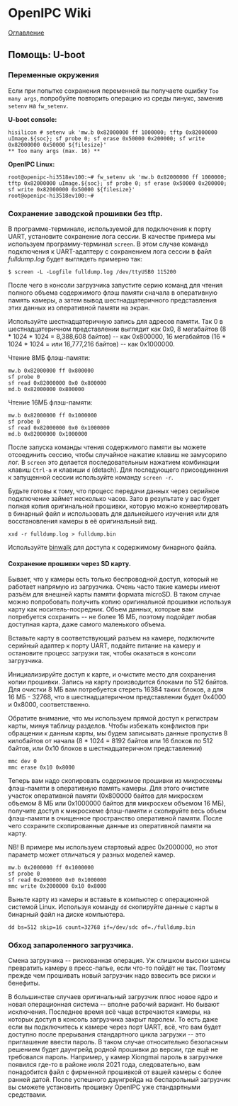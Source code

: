 # OpenIPC Wiki
[Оглавление](../index.md)

Помощь: U-boot
------------

### Переменные окружения

Если при попытке сохранения переменной вы получаете ошибку `Too many args`,
попробуйте повторить операцию из среды линукс, заменив `setenv` на `fw_setenv`.

__U-boot console:__
```
hisilicon # setenv uk 'mw.b 0x82000000 ff 1000000; tftp 0x82000000 uImage.${soc}; sf probe 0; sf erase 0x50000 0x200000; sf write 0x82000000 0x50000 ${filesize}'
** Too many args (max. 16) **
```

__OpenIPC Linux:__
```
root@openipc-hi3518ev100:~# fw_setenv uk 'mw.b 0x82000000 ff 1000000; tftp 0x82000000 uImage.${soc}; sf probe 0; sf erase 0x50000 0x200000; sf write 0x82000000 0x50000 ${filesize}'
root@openipc-hi3518ev100:~#
```

### Сохранение заводской прошивки без tftp.

В программе-терминале, используемой для подключения к порту UART, установите
сохранение лога сессии. В качестве примера мы используем программу-терминал
`screen`. В этом случае команда подключения к UART-адаптеру с сохранением лога
сессии в файл _fulldump.log_ будет выглядеть примерно так:

```
$ screen -L -Logfile fulldump.log /dev/ttyUSB0 115200
```

После чего в консоли загрузчика запустите серию команд для чтения полного объема
содержимого флэш памяти сначала в оперативную память камеры, а затем вывод
шестнадцатеричного представления этих данных из оперативной памяти на экран.

Используйте шестнадцатеричную запись для адресов памяти.
Так 0 в шестнадцатеричном представлении выглядит как 0x0,
8 мегабайтов (8 * 1024 * 1024 = 8,388,608 байтов) -- как 0x800000,
16 мегабайтов (16 * 1024 * 1024 = или 16,777,216 байтов) -- как 0x1000000.

Чтение 8МБ флэш-памяти:

```
mw.b 0x82000000 ff 0x800000
sf probe 0
sf read 0x82000000 0x0 0x800000
md.b 0x82000000 0x800000
```

Чтение 16МБ флэш-памяти:

```
mw.b 0x82000000 ff 0x1000000
sf probe 0
sf read 0x82000000 0x0 0x1000000
md.b 0x82000000 0x1000000
```

После запуска команды чтения содержимого памяти вы можете отсоединить сессию,
чтобы случайное нажатие клавиш не замусорило лог. В `screen` это делается
последовательным нажатием комбинации клавиш `Ctrl-a` и клавиши `d` (detach).
Для последующего присоединения к запущенной сессии используйте команду
`screen -r`.

Будьте готовы к тому, что процесс передачи данных через серийное подключение
займет несколько часов. Зато в результате у вас будет полная копия оригинальной
прошивки, которую можно конвертировать в бинарный файл и использовать для дальнейшего
изучения или для восстановления камеры в её оригинальный вид.

```
xxd -r fulldump.log > fulldump.bin
```

Используйте [binwalk](https://github.com/ReFirmLabs/binwalk) для доступа к содержимому
бинарного файла.

#### Сохранение прошивки через SD карту.

Бывает, что у камеры есть только беспроводной доступ, который не работает
напрямую из загрузчика. Очень часто такие камеры имеют разъём для внешней карты
памяти формата microSD. В таком случае можно попробовать получить копию
оригинальной прошивки используя карту как носитель-посредник. Объем данных,
которые вам потребуется сохранить -- не более 16 МБ, поэтому подойдет любая
доступная карта, даже самого маленького объема.

Вставьте карту в соответствующий разъем на камере, подключите серийный адаптер
к порту UART, подайте питание на камеру и остановите процесс загрузки так,
чтобы оказаться в консоли загрузчика.

Инициализируйте доступ к карте, и очистите место для сохранения копии прошивки.
Запись на карту производится блоками по 512 байтов. Для очистки 8 МБ вам
потребуется стереть 16384 таких блоков, а для 16 МБ - 32768, что в
шестнадцатеричном представлении будет 0x4000 и 0x8000, соответственно.

Обратите внимание, что мы используем прямой доступ к регистрам карты, минуя
таблицу разделов. Чтобы избежать конфликтов при обращении к данным карты, мы
будем записывать данные пропустив 8 килобайтов от начала (8 * 1024 = 8192 байтов
или 16 блоков по 512 байтов, или 0x10 блоков в шестнадцатеричном представлении)

```
mmc dev 0
mmc erase 0x10 0x8000
```

Теперь вам надо скопировать содержимое прошивки из микросхемы флэш-памяти в
оперативную память камеры. Для этого очистите участок оперативной памяти
(0x800000 байтов для микросхем объемом 8 МБ или 0x1000000 байтов для микросхем
объемом 16 МБ), получите доступ к микросхеме флэш-памяти и скопируйте весь объем
флэш-памяти в очищенное пространство оперативной памяти. После чего сохраните
скопированные данные из оперативной памяти на карту.

NB! В примере мы используем стартовый адрес 0x2000000, но этот параметр может
отличаться у разных моделей камер.

```
mw.b 0x2000000 ff 0x1000000
sf probe 0
sf read 0x2000000 0x0 0x1000000
mmc write 0x2000000 0x10 0x8000
```

Выньте карту из камеры и вставьте в компьютер с операционной системой Linux.
Используя команду `dd` скопируйте данные с карты в бинарный файл на диске
компьютера.

```
dd bs=512 skip=16 count=32768 if=/dev/sdc of=./fulldump.bin
```


### Обход запароленного загрузчика.

Смена загрузчика -- рискованная операция. Уж слишком высоки шансы превратить
камеру в пресс-папье, если что-то пойдёт не так. Поэтому прежде чем прошивать
новый загрузчик надо взвесить все риски и бенефиты.

В большинстве случаев оригинальный загрузчик плюс новое ядро и новая
операционная система -- вполне рабочий вариант. Но бывают исключения.
Последнее время всё чаще встречаются камеры, на которых доступ в консоль
загрузчика закрыт паролем. То есть даже если вы подключитесь к камере через
порт UART, всё, что вам будет доступно после прерывания стандартного цикла
загрузки -- это приглашение ввести пароль. В таком случае относительно
безопасным решением будет даунгрейд родной прошивки до версии, где ещё не
требовался пароль. Например, у камер Xiongmai пароль в загрузчике появился
где-то в районе июля 2021 года, следовательно, вам понадобится файл с фирменной
прошивкой от вашей камеры с более ранней датой. После успешного даунгрейда на
беспарольный загрузчик вы сможете установить прошивку OpenIPC уже стандартными
средствами.
